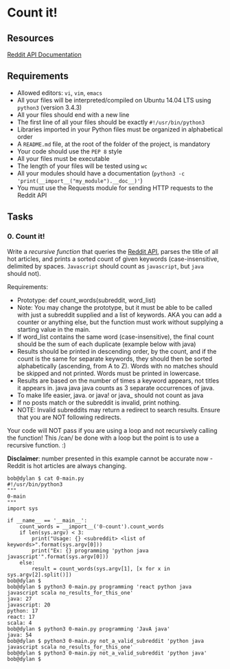 # Count it!

## Resources
 [Reddit API Documentation](https://www.reddit.com/dev/api/)

## Requirements

- Allowed editors: `vi`, `vim`, `emacs`
- All your files will be interpreted/compiled on Ubuntu 14.04 LTS using `python3` (version 3.4.3)
- All your files should end with a new line
- The first line of all your files should be exactly `#!/usr/bin/python3`
- Libraries imported in your Python files must be organized in alphabetical order
- A `README.md` file, at the root of the folder of the project, is mandatory
- Your code should use the `PEP 8` style
- All your files must be executable
- The length of your files will be tested using `wc`
- All your modules should have a documentation (`python3 -c 'print(__import__("my_module").__doc__)'`)
- You must use the Requests module for sending HTTP requests to the Reddit API


## Tasks

### 0. Count it!

Write a *recursive function* that queries the [Reddit API](https://www.reddit.com/dev/api/), parses the title of all hot articles, and prints a sorted count of given keywords (case-insensitive, delimited by spaces. `Javascript` should count as `javascript`, but `java` should not).

Requirements:

- Prototype: def count_words(subreddit, word_list)
- Note: You may change the prototype, but it must be able to be called with just a subreddit supplied and a list of keywords. AKA you can add a counter or anything else, but the function must work without supplying a starting value in the main.
- If word_list contains the same word (case-insensitive), the final count should be the sum of each duplicate (example below with java)
- Results should be printed in descending order, by the count, and if the count is the same for separate keywords, they should then be sorted alphabetically (ascending, from A to Z). Words with no matches should be skipped and not printed. Words must be printed in lowercase.
- Results are based on the number of times a keyword appears, not titles it appears in. java java java counts as 3 separate occurrences of java.
- To make life easier, java. or java! or java_ should not count as java
- If no posts match or the subreddit is invalid, print nothing.
- NOTE: Invalid subreddits may return a redirect to search results. Ensure that you are NOT following redirects.

Your code will NOT pass if you are using a loop and not recursively calling the function! This /can/ be done with a loop but the point is to use a recursive function. :)

**Disclaimer**: number presented in this example cannot be accurate now - Reddit is hot articles are always changing.

```
bob@dylan $ cat 0-main.py 
#!/usr/bin/python3
"""
0-main
"""
import sys

if __name__ == '__main__':
    count_words = __import__('0-count').count_words
    if len(sys.argv) < 3:
        print("Usage: {} <subreddit> <list of keywords>".format(sys.argv[0]))
        print("Ex: {} programming 'python java javascript'".format(sys.argv[0]))
    else:
        result = count_words(sys.argv[1], [x for x in sys.argv[2].split()])
bob@dylan $             
bob@dylan $ python3 0-main.py programming 'react python java javascript scala no_results_for_this_one'
java: 27
javascript: 20
python: 17
react: 17
scala: 4
bob@dylan $ python3 0-main.py programming 'JavA java'
java: 54
bob@dylan $ python3 0-main.py not_a_valid_subreddit 'python java javascript scala no_results_for_this_one'
bob@dylan $ python3 0-main.py not_a_valid_subreddit 'python java'
bob@dylan $
``` 

